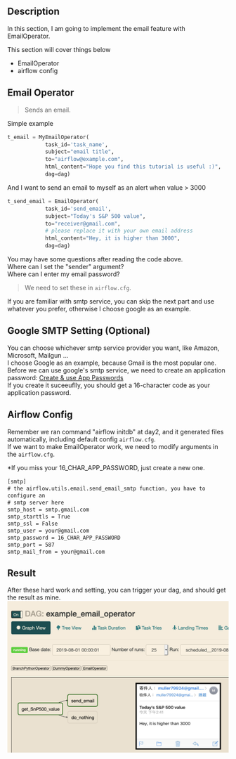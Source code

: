 Description
------------
In this section, I am going to implement the email feature with EmailOperator.

This section will cover things below
- EmailOperator
- airflow config


Email Operator
------------
>   Sends an email.

Simple example

```python
t_email = MyEmailOperator(
            task_id='task_name',
            subject="email title",
            to="airflow@example.com",
            html_content="Hope you find this tutorial is useful :)",
            dag=dag)
```

And I want to send an email to myself as an alert when value > 3000

```python
t_send_email = EmailOperator(
            task_id='send_email',
            subject="Today's S&P 500 value",
            to="receiver@gmail.com",
            # please replace it with your own email address
            html_content="Hey, it is higher than 3000",
            dag=dag)
```

You may have some questions after reading the code above.
<br>
Where can I set the "sender" argument?
<br>
Where can I enter my email password?

> We need to set these in `airflow.cfg`.

If you are familiar with smtp service, you can skip the next part and use whatever you prefer, otherwise I choose google as an example.

Google SMTP Setting (Optional)
------------
You can choose whichever smtp service provider you want, like Amazon, Microsoft, Mailgun ...
<br>
I choose Google as an example, because Gmail is the most popular one.
<br>
Before we can use google's smtp service, we need to create an application password:
[Create & use App Passwords](https://support.google.com/accounts/answer/185833)
<br>
If you create it suceeuflly, you should get a 16-character code as your application password.

Airflow Config
------------
Remember we ran command "airflow initdb" at day2, and it generated files automatically, including default config `airflow.cfg`.
<br>
If we want to make EmailOperator work, we need to modify arguments in the `airflow.cfg`.

*If you miss your 16_CHAR_APP_PASSWORD, just create a new one.

    [smtp]
    # the airflow.utils.email.send_email_smtp function, you have to configure an
    # smtp server here
    smtp_host = smtp.gmail.com
    smtp_starttls = True
    smtp_ssl = False
    smtp_user = your@gmail.com
    smtp_password = 16_CHAR_APP_PASSWORD
    smtp_port = 587
    smtp_mail_from = your@gmail.com


Result
------------
After these hard work and setting, you can trigger your dag, and should get the result as mine.
![img](imgs/email.png)
